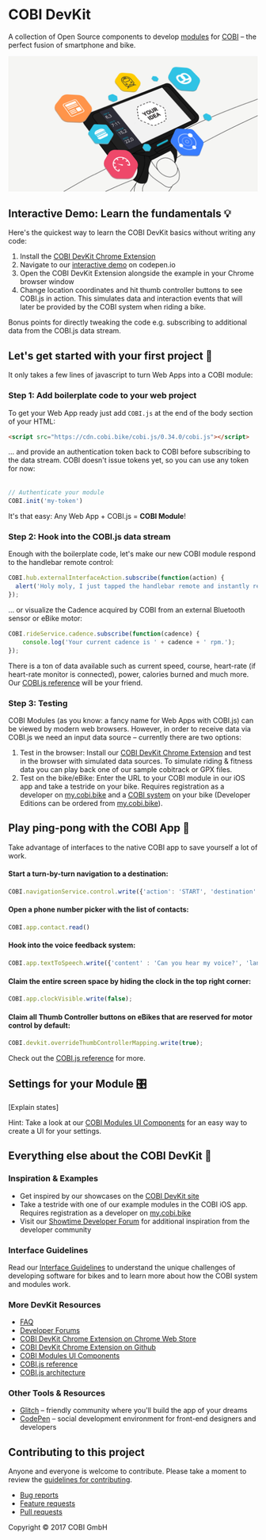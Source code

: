 # COBI DevKit

A collection of Open Source components to develop [modules](https://cobi.bike/devkit) for [COBI](https://cobi.bike) – the perfect fusion of smartphone and bike.

![COBI DevKit](COBI-DevKit.png)

## Interactive Demo: Learn the fundamentals 💡

Here's the quickest way to learn the COBI DevKit basics without writing any code:

1. Install the [COBI DevKit Chrome Extension](https://chrome.google.com/webstore/detail/cobi-devkit-simulator/hpdhkapigojggienmiejhblkhenjdbno)
2. Navigate to our [interactive demo](https://codepen.io/cobi-bike/pen/VzBOqp?editors=0010) on codepen.io
3. Open the COBI DevKit Extension alongside the example in your Chrome browser window
4. Change location coordinates and hit thumb controller buttons to see COBI.js in action. This simulates data and interaction events that will later be provided by the COBI system when riding a bike.

Bonus points for directly tweaking the code e.g. subscribing to additional data from the COBI.js data stream.

## Let's get started with your first project 🚀

It only takes a few lines of javascript to turn Web Apps into a COBI module:

### Step 1: Add boilerplate code to your web project

To get your Web App ready just add `COBI.js` at the end of the body section of your HTML:
```html
<script src="https://cdn.cobi.bike/cobi.js/0.34.0/cobi.js"></script>
```
... and provide an authentication token back to COBI before subscribing to the data stream. COBI doesn't issue tokens yet, so you can use any token for now:
```javascript

// Authenticate your module
COBI.init('my-token')
```

It's that easy: Any Web App + COBI.js = __COBI Module__!

### Step 2: Hook into the COBI.js data stream

Enough with the boilerplate code, let's make our new COBI module respond to the handlebar remote control:

```javascript
COBI.hub.externalInterfaceAction.subscribe(function(action) {
  alert('Holy moly, I just tapped the handlebar remote and instantly received this ' + action + ' in my Web App');
});
```

... or visualize the Cadence acquired by COBI from an external Bluetooth sensor or eBike motor:

```javascript
COBI.rideService.cadence.subscribe(function(cadence) {
    console.log('Your current cadence is ' + cadence + ' rpm.');
});
```

There is a ton of data available such as current speed, course, heart-rate (if heart-rate monitor is connected), power, calories burned and much more. Our [COBI.js reference](https://cobi-bike.github.io/COBI.js/) will be your friend.

### Step 3: Testing

COBI Modules (as you know: a fancy name for Web Apps with COBI.js) can be viewed by modern web browsers. However, in order to receive data via COBI.js we need an input data source – currently there are two options:
1. Test in the browser: Install our [COBI DevKit Chrome Extension](https://chrome.google.com/webstore/detail/cobi-devkit-simulator/hpdhkapigojggienmiejhblkhenjdbno) and test in the browser with simulated data sources. To simulate riding & fitness data you can play back one of our sample cobitrack or GPX files.
2. Test on the bike/eBike: Enter the URL to your COBI module in our iOS app and take a testride on your bike. Requires registration as a developer on [my.cobi.bike](https://my.cobi.bike) and a [COBI system](https://get.cobi.bike) on your bike (Developer Editions can be ordered from [my.cobi.bike](https://my.cobi.bike)).

## Play ping-pong with the COBI App 🏓

Take advantage of interfaces to the native COBI app to save yourself a lot of work.

#### Start a turn-by-turn navigation to a destination:
```javascript
COBI.navigationService.control.write({'action': 'START', 'destination': {'latitude': 50.110924,'longitude': 8.682127}})
```
#### Open a phone number picker with the list of contacts:
```javascript
COBI.app.contact.read()
```
#### Hook into the voice feedback system:
```javascript
COBI.app.textToSpeech.write({'content' : 'Can you hear my voice?', 'language' : 'en-US'})
```
#### Claim the entire screen space by hiding the clock in the top right corner:
```javascript
COBI.app.clockVisible.write(false);
```
#### Claim all Thumb Controller buttons on eBikes that are reserved for motor control by default:
```javascript
COBI.devkit.overrideThumbControllerMapping.write(true);
```

Check out the [COBI.js reference](https://cobi-bike.github.io/COBI.js/) for more.

## Settings for your Module 🎛

[Explain states]

Hint: Take a look at our [COBI Modules UI Components](https://github.com/cobi-bike/Modules-UI) for an easy way to create a UI for your settings.

## Everything else about the COBI DevKit 🌈

### Inspiration & Examples

* Get inspired by our showcases on the [COBI DevKit site](https://cobi.bike/devkit)
* Take a testride with one of our example modules in the COBI iOS app. Requires registration as a developer on [my.cobi.bike](https://my.cobi.bike)
* Visit our [Showtime Developer Forum](https://forums.cobi.bike/c/showtime) for additional inspiration from the developer community

### Interface Guidelines

Read our [Interface Guidelines](interface-guidelines.md) to understand the unique challenges of developing software for bikes and to learn more about how the COBI system and modules work.

### More DevKit Resources

- [FAQ](FAQ.md)
- [Developer Forums](https://forums.cobi.bike)
- [COBI DevKit Chrome Extension on Chrome Web Store](https://chrome.google.com/webstore/detail/cobi-devkit-simulator/hpdhkapigojggienmiejhblkhenjdbno)
- [COBI DevKit Chrome Extension on Github](https://github.com/cobi-bike/COBI.js-simulator)
- [COBI Modules UI Components](https://github.com/cobi-bike/Modules-UI)
- [COBI.js reference](https://cobi-bike.github.io/COBI.js/)
- [COBI.js architecture](COBI.js-architecture.png)

### Other Tools & Resources

- [Glitch](https://glitch.com/) – friendly community where you'll build the app of your dreams
- [CodePen](https://codepen.io/) – social development environment for front-end designers and developers

## Contributing to this project

Anyone and everyone is welcome to contribute. Please take a moment to review the [guidelines for contributing](CONTRIBUTING.md).

* [Bug reports](CONTRIBUTING.md#bugs)
* [Feature requests](CONTRIBUTING.md#features)
* [Pull requests](CONTRIBUTING.md#pull-requests)

Copyright © 2017 COBI GmbH

